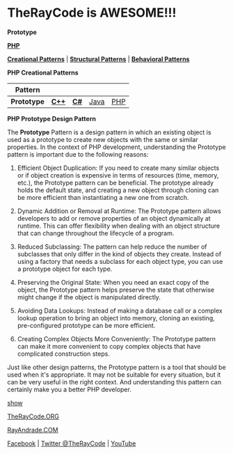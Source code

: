 # TheRayCode is AWESOME!!!

**Prototype**

**[PHP](../README.md)**  

**[Creational Patterns](../README.md)** | **[Structural Patterns](../../Structural/README.md)** | **[Behavioral Patterns](../../Behavioral/README.md)**

**PHP Creational Patterns**


|Pattern|   |   |   |   |
|---|---|---|---|---|
| **Prototype** | [**C++**](../../../CPP/Creational/Prototype/README.md) | [**C#**](../../../Csharp/Creational/Prototype/README.md) | [Java](../../../Java/Creational/Prototype/README.md) | [PHP](../../../PHP/Creational/Prototype/README.md) |

**PHP Prototype Design Pattern**

The **Prototype** Pattern is a design pattern in which an existing object is used as a prototype to create new objects with the same or similar properties. In the context of PHP development, understanding the Prototype pattern is important due to the following reasons:

1. Efficient Object Duplication: If you need to create many similar objects or if object creation is expensive in terms of resources (time, memory, etc.), the Prototype pattern can be beneficial. The prototype already holds the default state, and creating a new object through cloning can be more efficient than instantiating a new one from scratch.

2. Dynamic Addition or Removal at Runtime: The Prototype pattern allows developers to add or remove properties of an object dynamically at runtime. This can offer flexibility when dealing with an object structure that can change throughout the lifecycle of a program.

3. Reduced Subclassing: The pattern can help reduce the number of subclasses that only differ in the kind of objects they create. Instead of using a factory that needs a subclass for each object type, you can use a prototype object for each type.

4. Preserving the Original State: When you need an exact copy of the object, the Prototype pattern helps preserve the state that otherwise might change if the object is manipulated directly.

5. Avoiding Data Lookups: Instead of making a database call or a complex lookup operation to bring an object into memory, cloning an existing, pre-configured prototype can be more efficient.

6. Creating Complex Objects More Conveniently: The Prototype pattern can make it more convenient to copy complex objects that have complicated construction steps.

Just like other design patterns, the Prototype pattern is a tool that should be used when it's appropriate. It may not be suitable for every situation, but it can be very useful in the right context. And understanding this pattern can certainly make you a better PHP developer.

[show](./script/page01.md)

[TheRayCode.ORG](https://www.TheRayCode.org)  

[RayAndrade.COM](https://www.RayAndrade.com)

[Facebook](https://www.facebook.com/TheRayCode/) | [Twitter @TheRayCode](https://www.twitter.com/TheRayCode/) | [YouTube](https://www.youtube.com/TheRayCode/)
